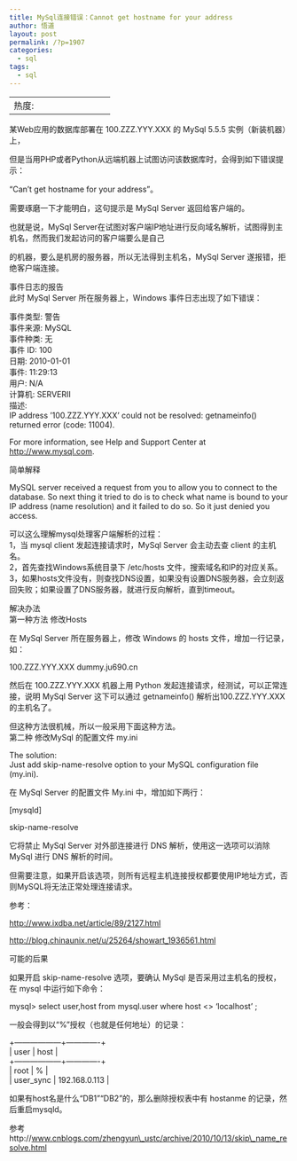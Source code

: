 ```yaml
---
title: MySql连接错误：Cannot get hostname for your address
author: 悟道
layout: post
permalink: /?p=1907
categories:
  - sql
tags:
  - sql
---
```

<table>
  <tr cellpadding=0><td>
    热度:
  </td><td cellpadding=0><img src='http://210.75.224.29/wordpress/wp-content/plugins/statpresscn/images/sun.gif' width=10 height=10 border=0 /></td><td cellpadding=0><img src='http://210.75.224.29/wordpress/wp-content/plugins/statpresscn/images/sun_dark.gif' width=10 height=10 border=0 /></td><td cellpadding=0><img src='http://210.75.224.29/wordpress/wp-content/plugins/statpresscn/images/sun_dark.gif' width=10 height=10 border=0 /></td><td cellpadding=0><img src='http://210.75.224.29/wordpress/wp-content/plugins/statpresscn/images/sun_dark.gif' width=10 height=10 border=0 /></td><td cellpadding=0><img src='http://210.75.224.29/wordpress/wp-content/plugins/statpresscn/images/sun_dark.gif' width=10 height=10 border=0 /></td></tr>
</table>

某Web应用的数据库部署在 100.ZZZ.YYY.XXX 的 MySql 5.5.5 实例（新装机器）上，

但是当用PHP或者Python从远端机器上试图访问该数据库时，会得到如下错误提示：

“Can&#8217;t get hostname for your address”。

需要琢磨一下才能明白，这句提示是 MySql Server 返回给客户端的。

也就是说，MySql Server在试图对客户端IP地址进行反向域名解析，试图得到主机名，然而我们发起访问的客户端要么是自己

的机器，要么是机房的服务器，所以无法得到主机名，MySql Server 遂报错，拒绝客户端连接。

事件日志的报告  
此时 MySql Server 所在服务器上，Windows 事件日志出现了如下错误：

事件类型: 警告  
事件来源: MySQL  
事件种类: 无  
事件 ID: 100  
日期: 2010-01-01  
事件: 11:29:13  
用户: N/A  
计算机: SERVERII  
描述:  
IP address &#8217;100.ZZZ.YYY.XXX&#8217; could not be resolved: getnameinfo() returned error (code: 11004).

For more information, see Help and Support Center at http://www.mysql.com. 

简单解释

MySQL server received a request from you to allow you to connect to the database. So next thing it tried to do is to check what name is bound to your IP address (name resolution) and it failed to do so. So it just denied you access.

可以这么理解mysql处理客户端解析的过程：  
1，当 mysql client 发起连接请求时，MySql Server 会主动去查 client 的主机名。  
2，首先查找Windows系统目录下 /etc/hosts 文件，搜索域名和IP的对应关系。  
3，如果hosts文件没有，则查找DNS设置，如果没有设置DNS服务器，会立刻返回失败；如果设置了DNS服务器，就进行反向解析，直到timeout。

解决办法  
第一种方法 修改Hosts

在 MySql Server 所在服务器上，修改 Windows 的 hosts 文件，增加一行记录，如：

100.ZZZ.YYY.XXX dummy.ju690.cn

然后在 100.ZZZ.YYY.XXX 机器上用 Python 发起连接请求，经测试，可以正常连接，说明 MySql Server 这下可以通过 getnameinfo() 解析出100.ZZZ.YYY.XXX 的主机名了。

但这种方法很机械，所以一般采用下面这种方法。  
第二种 修改MySql 的配置文件 my.ini

The solution:  
Just add skip-name-resolve option to your MySQL configuration file (my.ini).

在 MySql Server 的配置文件 My.ini 中，增加如下两行：

[mysqld]

skip-name-resolve

它将禁止 MySql Server 对外部连接进行 DNS 解析，使用这一选项可以消除 MySql 进行 DNS 解析的时间。

但需要注意，如果开启该选项，则所有远程主机连接授权都要使用IP地址方式，否则MySQL将无法正常处理连接请求。

参考：

http://www.ixdba.net/article/89/2127.html

http://blog.chinaunix.net/u/25264/showart_1936561.html

可能的后果

如果开启 skip-name-resolve 选项，要确认 MySql 是否采用过主机名的授权，  
在 mysql 中运行如下命令：

mysql> select user,host from mysql.user where host <> &#8216;localhost&#8217; ;

一般会得到以“%”授权（也就是任何地址）的记录：

+&#8212;&#8212;&#8212;&#8212;&#8212;&#8212;+&#8212;&#8212;&#8212;&#8212;-+  
| user | host |  
+&#8212;&#8212;&#8212;&#8212;&#8212;&#8212;+&#8212;&#8212;&#8212;&#8212;-+  
| root | % |  
| user_sync | 192.168.0.113 |

如果有host名是什么“DB1”“DB2”的，那么删除授权表中有 hostanme 的记录，然后重启mysqld。

参考http://www.cnblogs.com/zhengyun\_ustc/archive/2010/10/13/skip\_name_resolve.html